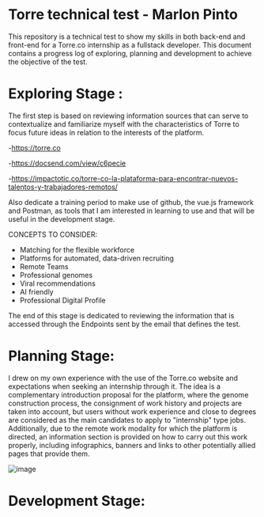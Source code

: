 # Torre technical test - Marlon Pinto
This repository is a technical test to show my skills in both back-end and front-end for a Torre.co internship as a fullstack developer.
This document contains a progress log of exploring, planning and development to achieve the objective of the test.

# Exploring Stage :
The first step is based on reviewing information sources that can serve to contextualize and familiarize myself with the characteristics of Torre to focus future ideas in relation to the interests of the platform.

-https://torre.co

-https://docsend.com/view/c6pecie

-https://impactotic.co/torre-co-la-plataforma-para-encontrar-nuevos-talentos-y-trabajadores-remotos/

Also dedicate a training period to make use of github, the vue.js framework and Postman, as tools that I am interested in learning to use and that will be useful in the development stage.


CONCEPTS TO CONSIDER:
- Matching for the flexible workforce
- Platforms for automated, data-driven recruiting
- Remote Teams
- Professional genomes
- Viral recommendations
- AI friendly
- Professional Digital Profile

The end of this stage is dedicated to reviewing the information that is accessed through the Endpoints sent by the email that defines the test.

# Planning Stage:

I drew on my own experience with the use of the Torre.co website and expectations when seeking an internship through it.
The idea is a complementary introduction proposal for the platform, where the genome construction process, the consignment of work history and projects are taken into account, but users without work experience and close to degrees are considered as the main candidates to apply to "internship" type jobs.
Additionally, due to the remote work modality for which the platform is directed, an information section is provided on how to carry out this work properly, including infographics, banners and links to other potentially allied pages that provide them.

![image](https://user-images.githubusercontent.com/86243072/123239156-b5843e80-d4a4-11eb-8df7-e08c961dc5b1.png)


# Development Stage:

